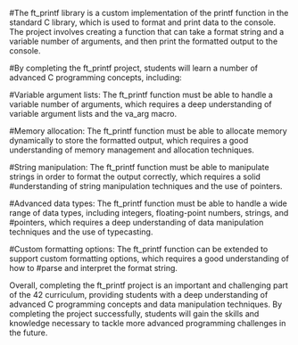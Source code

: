 #The ft_printf library is a custom implementation of the printf function in the standard C library, which is used to format and print data to the console. The project involves creating a function that can take a format string and a variable number of arguments, and then print the formatted output to the console.

#By completing the ft_printf project, students will learn a number of advanced C programming concepts, including:

#Variable argument lists: The ft_printf function must be able to handle a variable number of arguments, which requires a deep understanding of variable argument lists and the va_arg macro.

#Memory allocation: The ft_printf function must be able to allocate memory dynamically to store the formatted output, which requires a good understanding of memory management and allocation techniques.

#String manipulation: The ft_printf function must be able to manipulate strings in order to format the output correctly, which requires a solid #understanding of string manipulation techniques and the use of pointers.

#Advanced data types: The ft_printf function must be able to handle a wide range of data types, including integers, floating-point numbers, strings, and #pointers, which requires a deep understanding of data manipulation techniques and the use of typecasting.

#Custom formatting options: The ft_printf function can be extended to support custom formatting options, which requires a good understanding of how to #parse and interpret the format string.

Overall, completing the ft_printf project is an important and challenging part of the 42 curriculum, providing students with a deep understanding of advanced C programming concepts and data manipulation techniques. By completing the project successfully, students will gain the skills and knowledge necessary to tackle more advanced programming challenges in the future.
